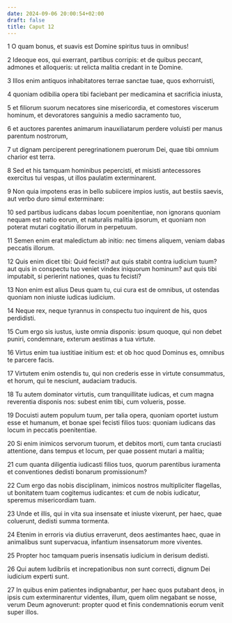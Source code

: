 ```yaml
---
date: 2024-09-06 20:00:54+02:00
draft: false
title: Caput 12
---
```





1 O quam bonus, et suavis est Domine spiritus tuus in omnibus!

2 Ideoque eos, qui exerrant, partibus corripis: et de quibus peccant, admones et alloqueris: ut relicta malitia credant in te Domine.

3 Illos enim antiquos inhabitatores terrae sanctae tuae, quos exhorruisti,

4 quoniam odibilia opera tibi faciebant per medicamina et sacrificia iniusta,

5 et filiorum suorum necatores sine misericordia, et comestores viscerum hominum, et devoratores sanguinis a medio sacramento tuo,

6 et auctores parentes animarum inauxiliatarum perdere voluisti per manus parentum nostrorum,

7 ut dignam perciperent peregrinationem puerorum Dei, quae tibi omnium charior est terra.

8 Sed et his tamquam hominibus pepercisti, et misisti antecessores exercitus tui vespas, ut illos paulatim exterminarent.

9 Non quia impotens eras in bello subiicere impios iustis, aut bestiis saevis, aut verbo duro simul exterminare:

10 sed partibus iudicans dabas locum poenitentiae, non ignorans quoniam nequam est natio eorum, et naturalis malitia ipsorum, et quoniam non poterat mutari cogitatio illorum in perpetuum.

11 Semen enim erat maledictum ab initio: nec timens aliquem, veniam dabas peccatis illorum.

12 Quis enim dicet tibi: Quid fecisti? aut quis stabit contra iudicium tuum? aut quis in conspectu tuo veniet vindex iniquorum hominum? aut quis tibi imputabit, si perierint nationes, quas tu fecisti?

13 Non enim est alius Deus quam tu, cui cura est de omnibus, ut ostendas quoniam non iniuste iudicas iudicium.

14 Neque rex, neque tyrannus in conspectu tuo inquirent de his, quos perdidisti.

15 Cum ergo sis iustus, iuste omnia disponis: ipsum quoque, qui non debet puniri, condemnare, exterum aestimas a tua virtute.

16 Virtus enim tua iustitiae initium est: et ob hoc quod Dominus es, omnibus te parcere facis.

17 Virtutem enim ostendis tu, qui non crederis esse in virtute consummatus, et horum, qui te nesciunt, audaciam traducis.

18 Tu autem dominator virtutis, cum tranquillitate iudicas, et cum magna reverentia disponis nos: subest enim tibi, cum volueris, posse.

19 Docuisti autem populum tuum, per talia opera, quoniam oportet iustum esse et humanum, et bonae spei fecisti filios tuos: quoniam iudicans das locum in peccatis poenitentiae.

20 Si enim inimicos servorum tuorum, et debitos morti, cum tanta cruciasti attentione, dans tempus et locum, per quae possent mutari a malitia;

21 cum quanta diligentia iudicasti filios tuos, quorum parentibus iuramenta et conventiones dedisti bonarum promissionum?

22 Cum ergo das nobis disciplinam, inimicos nostros multipliciter flagellas, ut bonitatem tuam cogitemus iudicantes: et cum de nobis iudicatur, speremus misericordiam tuam.

23 Unde et illis, qui in vita sua insensate et iniuste vixerunt, per haec, quae coluerunt, dedisti summa tormenta.

24 Etenim in erroris via diutius erraverunt, deos aestimantes haec, quae in animalibus sunt supervacua, infantium insensatorum more viventes.

25 Propter hoc tamquam pueris insensatis iudicium in derisum dedisti.

26 Qui autem ludibriis et increpationibus non sunt correcti, dignum Dei iudicium experti sunt.

27 In quibus enim patientes indignabantur, per haec quos putabant deos, in ipsis cum exterminarentur videntes, illum, quem olim negabant se nosse, verum Deum agnoverunt: propter quod et finis condemnationis eorum venit super illos.


